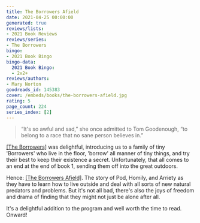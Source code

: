 ```yaml
---
title: The Borrowers Afield
date: 2021-04-25 00:00:00
generated: true
reviews/lists:
- 2021 Book Reviews
reviews/series:
- The Borrowers
bingo:
- 2021 Book Bingo
bingo-data:
  2021 Book Bingo:
  - 2x2+
reviews/authors:
- Mary Norton
goodreads_id: 145383
cover: /embeds/books/the-borrowers-afield.jpg
rating: 5
page_count: 224
series_index: [2]
---
```

> “It's so awful and sad,” she once admitted to Tom Goodenough, “to belong to
> a race that no sane person believes in.”

[[The Borrowers]]() was delightful, introducing us to a family of tiny 'Borrowers' who live in the floor, 'borrow' all manner of tiny things, and try their best to keep their existence a secret. Unfortunately, that all comes to an end at the end of book 1, sending them off into the great outdoors.  

<!--more-->

Hence: [[The Borrowers Afield]](). The story of Pod, Homily, and Arriety as they have to learn how to live outside and deal with all sorts of new natural predators and problems. But it's not all bad, there's also the joys of freedom and drama of finding that they might not just be alone after all.  

It's a delightful addition to the program and well worth the time to read. Onward!
